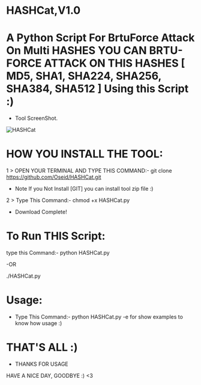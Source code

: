 # HASHCat,V1.0

# A Python  Script For BrtuForce Attack On Multi HASHES YOU CAN BRTU-FORCE ATTACK ON THIS HASHES [ MD5, SHA1, SHA224, SHA256, SHA384, SHA512 ] Using this Script :)

- Tool ScreenShot.

![HASHCat](https://scontent.fjrs3-1.fna.fbcdn.net/v/t1.0-9/22449590_168796823702665_8366282416857674912_n.jpg?oh=fa51e7b7a5ba71d8f73efd93af613911&oe=5A7C3533)

# HOW YOU INSTALL THE TOOL:

1 > OPEN YOUR TERMINAL AND TYPE THIS COMMAND:- git clone https://github.com/Oseid/HASHCat.git

  - Note If you Not Install [GIT] you can install tool zip file :)

2 > Type This Command:- chmod +x HASHCat.py

- Download Complete!

# To Run THIS Script:

type this Command:- python HASHCat.py

  -OR
  
./HASHCat.py

# Usage:

  - Type This Command:- python HASHCat.py -e for show examples to know how usage :) 

# THAT'S ALL :)

- THANKS FOR USAGE

HAVE A NICE DAY, GOODBYE :) <3

